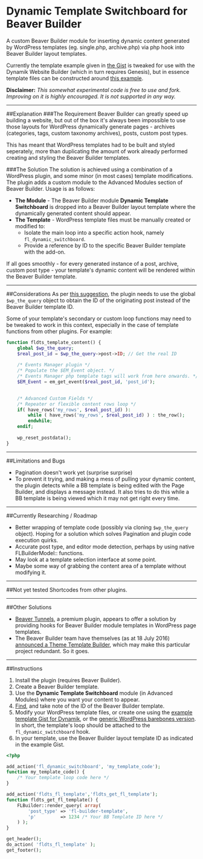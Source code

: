# Dynamic Template Switchboard for Beaver Builder
A custom Beaver Builder module for inserting dynamic content generated by WordPress templates (eg. single.php, archive.php) via php hook into Beaver Builder layout templates.

Currently the template example given in [the Gist](https://gist.github.com/simbasounds/4fdff6f2cb47529a15c962fb9a977c9c) is tweaked for use with the Dynamik Website Builder (which in turn requires Genesis), but in essence template files can be constructed around [this example](https://gist.github.com/simbasounds/63b616a0ba229c0bcea4b403f9bf3b6d).


**Disclaimer:** *This somewhat experimental code is free to use and fork. Improving on it is highly encouraged. It is not supported in any way.*

---
##Explanation
###The Requirement
Beaver Builder can greatly speed up building a website, but out of the box it's always been impossible to use those layouts for WordPress dynamically generate pages - archives (categories, tags, custom taxonomy archives), posts, custom post types.

This has meant that WordPress templates had to be built and styled seperately, more than duplicating the amount of work already performed creating and styling the Beaver Builder templates.


###The Solution
The solution is achieved using a combination of a WordPress plugin, and some minor (in most cases) template modifications. The plugin adds a custom module to the Advanced Modules section of Beaver Builder. Usage is as follows:
* **The Module** - The Beaver Builder module **Dynamic Template Switchboard** is dropped into a Beaver Builder layout template where the dynamically generated content should appear.
* **The Template** - WordPress template files must be manually created or modified to:
   * Isolate the main loop into a specific action hook, namely `fl_dynamic_switchboard`.
   * Provide a reference by ID to the specific Beaver Builder template with the add-on.

If all goes smoothly - for every generated instance of a post, archive, custom post type - your template's dynamic content will be rendered within the Beaver Builder template.

---
##Considerations
As per [this suggestion](http://forum.wpbeaverbuilder.com/support/q/custom-modules-with-custom-field-rendering-in-a-layout-template/), the plugin needs to use the global `$wp_the_query` object to obtain the ID of the originating post instead of the Beaver Builder template ID.

Some of your template's secondary or custom loop functions may need to be tweaked to work in this context, especially in the case of template functions from other plugins. For example:
```php
function fldts_template_content() {
	global $wp_the_query;
	$real_post_id = $wp_the_query->post->ID; // Get the real ID
	
	/* Events Manager plugin */
	/* Populate the $EM_Event object. */
	/* Events Manager php template tags will work from here onwards. */
	$EM_Event = em_get_event($real_post_id, 'post_id'); 

	
	/* Advanced Custom Fields */
	/* Repeater or flexible content rows loop */
	if( have_rows('my_rows', $real_post_id) ):
		while ( have_rows('my_rows', $real_post_id) ) : the_row();
		endwhile;
	endif;
	
	wp_reset_postdata();
}
```
---
##Limitations and Bugs
+ Pagination doesn't work yet (surprise surprise)
+ To prevent it trying, and making a mess of pulling your dynamic content, the plugin detects while a BB template is being edited with the Page Builder, and displays a message instead. It also tries to do this while a BB template is being viewed which it may not get right every time.

---
##Currently Researching / Roadmap
+ Better wrapping of template code (possibly via cloning `$wp_the_query` object). Hoping for a solution which solves Pagination and plugin code execution quirks.
+ Accurate post type, and editor mode detection, perhaps by using native FLBuilderModel:: functions.
+ May look at a template selection interface at some point.
+ Maybe some way of grabbing the content area of a template without modifying it.

---
##Not yet tested
Shortcodes from other plugins.

---
##Other Solutions
+ [Beaver Tunnels](https://beavertunnels.com/docs/), a premium plugin, appears to offer a solution by providing hooks for Beaver Builder module templates in WordPress page templates.
+ The Beaver Builder team have themselves (as at 18 July 2016) [announced a Theme Template Builder](https://www.wpbeaverbuilder.com/its-heating-up-july-update/), which may make this particular project redundant. So it goes.

---
##Instructions
1. Install the plugin (requires Beaver Builder).
2. Create a Beaver Builder template.
3. Use the **Dynamic Template Switchboard** module (in Advanced Modules) where you want your content to appear.
4. [Find](https://www.competethemes.com/blog/find-page-id), and take note of the ID of the Beaver Builder template.
5. Modify your WordPress template files, or create one using the [example template Gist for Dynamik](https://gist.github.com/simbasounds/4fdff6f2cb47529a15c962fb9a977c9c), or the [generic WordPress barebones version](https://gist.github.com/simbasounds/63b616a0ba229c0bcea4b403f9bf3b6d). In short, the template's loop should be attached to the `fl_dynamic_switchboard` hook.</li>
6. In your template, use the Beaver Builder layout template ID as indicated in the example Gist.

```php
<?php

add_action('fl_dynamic_switchboard', 'my_template_code');
function my_template_code() {
	/* Your template loop code here */
}

add_action('fldts_fl_template','fldts_get_fl_template');
function fldts_get_fl_template() {
	FLBuilder::render_query( array(
		'post_type' => 'fl-builder-template',
		'p'         => 1234 /* Your BB Template ID here */
	) );
}

get_header();
do_action( 'fldts_fl_template' );
get_footer();
```

